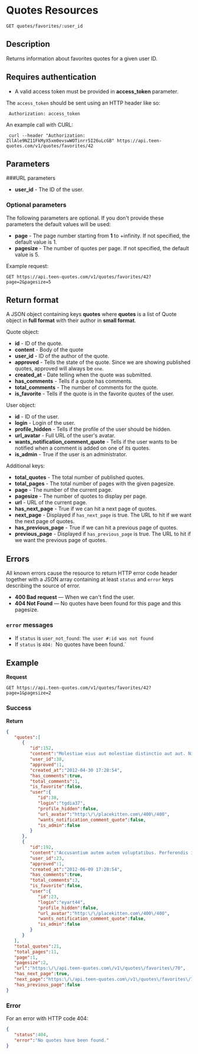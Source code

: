 # Quotes Resources

    GET quotes/favorites/:user_id

## Description
Returns information about favorites quotes for a given user ID.

## Requires authentication
* A valid access token must be provided in **access_token** parameter.

The `access_token` should be sent using an HTTP header like so:

     Authorization: access_token

An example call with CURL:

     curl --header "Authorization: ZllAle9NZ11FkMyX5xm0evswWOTinrr5I26uLcGB" https://api.teen-quotes.com/v1/quotes/favorites/42

## Parameters
###URL parameters

- **user_id** - The ID of the user.

### Optional parameters
The following parameters are optional. If you don't provide these parameters the default values will be used:

- **page** - The page number starting from **1** to +infinity. If not specified, the default value is 1.
- **pagesize** - The number of quotes per page. If not specified, the default value is 5.

Example request:

    GET https://api.teen-quotes.com/v1/quotes/favorites/42?page=2&pagesize=5

## Return format
A JSON object containing keys **quotes** where **quotes** is a list of Quote object in **full format** with their author in **small format**.

Quote object:

- **id** - ID of the quote.
- **content** - Body of the quote
- **user_id** - ID of the author of the quote.
- **approved** - Tells the state of the quote. Since we are showing published quotes, approved will always be `one`.
- **created_at** - Date telling when the quote was submitted.
- **has_comments** - Tells if a quote has comments.
- **total_comments** - The number of comments for the quote.
- **is_favorite** - Tells if the quote is in the favorite quotes of the user.


User object:

- **id** - ID of the user.
- **login** - Login of the user.
- **profile_hidden** - Tells if the profile of the user should be hidden.
- **url_avatar** - Full URL of the user's avatar.
- **wants_notification_comment_quote** - Tells if the user wants to be notified when a comment is added on one of its quotes.
- **is_admin** - True if the user is an administrator.

Additional keys:

- **total_quotes** - The total number of published quotes.
- **total_pages** - The total number of pages with the given pagesize.
- **page** - The number of the current page.
- **pagesize** - The number of quotes to display per page.
- **url** - URL of the current page.
- **has_next_page** - True if we can hit a next page of quotes.
- **next_page** - Displayed if `has_next_page` is true. The URL to hit if we want the next page of quotes.
- **has_previous_page** - True if we can hit a previous page of quotes.
- **previous_page** - Displayed if `has_previous_page` is true. The URL to hit if we want the previous page of quotes.

## Errors
All known errors cause the resource to return HTTP error code header together with a JSON array containing at least `status` and `error` keys describing the source of error.

- **400 Bad request** — When we can't find the user.
- **404 Not Found** — No quotes have been found for this page and this pagesize.

### `error` messages
- If `status` is `user_not_found`: `The user #:id was not found`
- If `status` is `404: `No quotes have been found.`

## Example
**Request**

    GET https://api.teen-quotes.com/v1/quotes/favorites/42?page=1&pagesize=2

### Success
**Return**
``` json
{
   "quotes":[
      {
         "id":152,
         "content":"Molestiae eius aut molestiae distinctio aut aut. Nihil consequuntur omnis dolores autem adipisci vel recusandae id. Quisquam veritatis similique cum ea aut.",
         "user_id":38,
         "approved":1,
         "created_at":"2012-04-30 17:28:54",
         "has_comments":true,
         "total_comments":1,
         "is_favorite":false,
         "user":{
            "id":38,
            "login":"tgdia37",
            "profile_hidden":false,
            "url_avatar":"http:\/\/placekitten.com\/400\/400",
            "wants_notification_comment_quote":false,
            "is_admin":false
         }
      },
      {
         "id":192,
         "content":"Accusantium autem autem voluptatibus. Perferendis itaque unde aperiam et. Voluptatem debitis ea nulla vero.",
         "user_id":23,
         "approved":1,
         "created_at":"2012-06-09 17:28:54",
         "has_comments":true,
         "total_comments":3,
         "is_favorite":false,
         "user":{
            "id":23,
            "login":"eyart44",
            "profile_hidden":false,
            "url_avatar":"http:\/\/placekitten.com\/400\/400",
            "wants_notification_comment_quote":false,
            "is_admin":false
         }
      }
   ],
   "total_quotes":21,
   "total_pages":11,
   "page":1,
   "pagesize":2,
   "url":"https:\/\/api.teen-quotes.com\/v1\/quotes\/favorites\/70",
   "has_next_page":true,
   "next_page":"https:\/\/api.teen-quotes.com\/v1\/quotes\/favorites\/70?page=2&pagesize=2",
   "has_previous_page":false
}
```

### Error
For an error with HTTP code 404:
``` json
{
   "status":404,
   "error":"No quotes have been found."
}
```